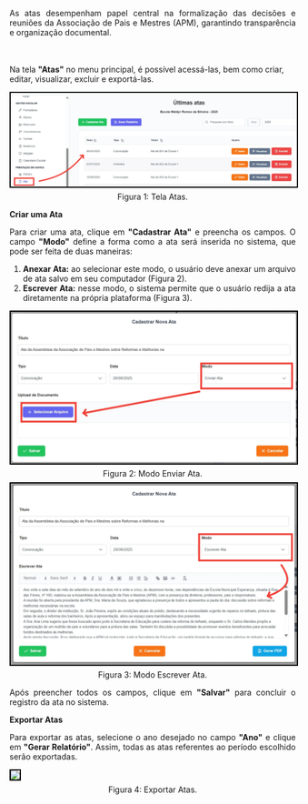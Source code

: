 <p align="justify">
As atas desempenham papel central na formalização das decisões e reuniões da Associação de Pais e Mestres (APM), garantindo transparência e organização documental.

<br><br>
Na tela <strong>"Atas"</strong> no menu principal, é possível acessá-las, bem como criar, editar, visualizar, excluir e exportá-las.
</p>



<figure style="margin: 0.5em 0;">
    <img src="../../img/pc/apm/atas/TelaAtas.png" style="border: 2px solid black;">
    <figcaption style="margin-top: 0.3em; text-align: center;">Figura 1: Tela Atas.</figcaption>
</figure>


**Criar uma Ata**
<p align="justify">
Para criar uma ata, clique em <strong>"Cadastrar Ata"</strong> e preencha os campos.
O campo <strong>"Modo"</strong> define a forma como a ata será inserida no sistema, que pode ser feita de duas maneiras:
</p>

<ol align="justify">
    <li>
        <strong>Anexar Ata:</strong> ao selecionar este modo, o usuário deve anexar um arquivo de ata salvo em seu computador (Figura 2).
    </li>
    <li>
        <strong>Escrever Ata:</strong> nesse modo, o sistema permite que o usuário redija a ata diretamente na própria plataforma (Figura 3).
    </li>
</ol>

<figure style="margin: 0.5em 0;">
    <img src="../../img/pc/apm/atas/EnviarAta.png" style="border: 2px solid black;">
    <figcaption style="margin-top: 0.3em; text-align: center;">Figura 2: Modo Enviar Ata.</figcaption>
</figure>

<figure style="margin: 0.5em 0;">
    <img src="../../img/pc/apm/atas/EscreverAta.png" style="border: 2px solid black;">
    <figcaption style="margin-top: 0.3em; text-align: center;">Figura 3: Modo Escrever Ata.</figcaption>
</figure>

<p align="justify">
Após preencher todos os campos, clique em <strong>"Salvar"</strong> para concluir o registro da ata no sistema.
</p>

**Exportar Atas**

<p align="justify">
Para exportar as atas, selecione o ano desejado no campo <strong>"Ano"</strong> e clique em <strong>"Gerar Relatório"</strong>. Assim, todas as atas referentes ao período escolhido serão exportadas.
</p>

<figure style="margin: 0.5em 0;">
    <img src="../img/pc/apm/atas/Exportar.png" style="border: 2px solid black;">
    <figcaption style="margin-top: 0.3em; text-align: center;">Figura 4: Exportar Atas.</figcaption>

</figure>
